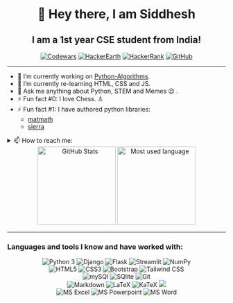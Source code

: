 <h1 align="center">👋 Hey there, I am Siddhesh</h1> 
<h2 align="center">I am a 1st year CSE student from India!</h2>

<div align="center">
  <a href="https://www.codewars.com/users/Siddhesh-Agarwal" target="_blank"><img alt="Codewars" src="https://img.shields.io/badge/Codewars-B1361E?style=for-the-badge&logo=Codewars&logoColor=white"></a>
  <a href="https://www.hackerearth.com/@siddhesh.agarwal" target="_blank"><img alt="HackerEarth" src="https://img.shields.io/badge/HackerEarth-%232C3454.svg?&style=for-the-badge&logo=HackerEarth&logoColor=Blue"></a>
  <a href="https://www.hackerrank.com/Siddhesh_Agarwal" target="_blank"><img alt="HackerRank" src="https://img.shields.io/badge/-Hackerrank-2EC866?style=for-the-badge&logo=HackerRank&logoColor=white"></a>
  <a href="https://github.com/Siddhesh-Agarwal" target="_blank"><img alt="GitHub" src="https://img.shields.io/badge/GitHub-100000?style=for-the-badge&logo=github&logoColor=white"></a>
  
</div>
<hr>

- 🔭 I’m currently working on [Python-Algorithms](https://github.com/Siddhesh-Agarwal/Python-Algorithms).
- 🌱 I’m currently re-learning HTML, CSS and JS.
- 💬 Ask me anything about Python, STEM and Memes 😉 .
- ⚡ Fun fact #0: I love Chess. ♙
- ⚡ Fun fact #1: I have authored python libraries:
  - [matmath](https://pypi.org/project/matmath/)
  - [sierra](https://pypi.org/project/sierra/)

<details>
  <summary>📫 How to reach me:</summary>
    <a href="mailto:siddhesh.agarwal@gmail.com" target="_blank"><img alt="Gmail" src="https://img.shields.io/badge/Gmail-F14335?style=for-the-badge&logo=gmail&logoColor=white"></a>
    <a href="https://www.linkedin.com/in/siddhesh-agarwal-1150b1226/" target="_blank"><img alt="Linkedin" src="https://img.shields.io/badge/LinkedIn-0077B5?style=for-the-badge&logo=linkedin&logoColor=white"></a>
    <a href="https://twitter.com/Siddhesh0205" target="_blank"><img alt="Twitter" src="https://img.shields.io/badge/Twitter-1DA1F2?style=for-the-badge&logo=twitter&logoColor=white"></a>
</details>

<div align="center">
  <a><img src="https://github-readme-stats.vercel.app/api?username=Siddhesh-Agarwal&theme=blue-green" alt="GitHub Stats" height="180"></a>
  <a><img src="https://github-readme-stats.vercel.app/api/top-langs/?username=Siddhesh-Agarwal&theme=blue-green" alt="Most used language" height="180"></a>
</div>

<hr>

### Languages and tools I know and have worked with:

<div align="center">
  <a><img alt="Python 3" src="https://img.shields.io/badge/Python-37709F?style=for-the-badge&logo=python&logoColor=white"></a>
  <a><img alt="Django" src="https://img.shields.io/badge/Django-092E20?style=for-the-badge&logo=django&logoColor=white"></a>
  <a><img alt="Flask" src="https://img.shields.io/badge/Flask-000000?style=for-the-badge&logo=flask&logoColor=white"></a>
  <a><img alt="Streamlit" src="https://img.shields.io/badge/Streamlit-FF4B4B?style=for-the-badge&logo=Streamlit&logoColor=white"></a>
  <a><img alt="NumPy"src="https://img.shields.io/badge/Numpy-777BB4?style=for-the-badge&logo=numpy&logoColor=white"></a><br>
  <a><img alt="HTML5" src="https://img.shields.io/badge/HTML5-E34F26?style=for-the-badge&logo=html5&logoColor=white"></a>
  <a><img alt="CSS3" src="https://img.shields.io/badge/CSS3-1572B6?style=for-the-badge&logo=css3&logoColor=white"></a>
  <a><img alt="Bootstrap" src="https://img.shields.io/badge/Bootstrap-563D7C?style=for-the-badge&logo=bootstrap&logoColor=white"></a>
  <a><img alt="Tailwind CSS" src="https://img.shields.io/badge/Tailwind_CSS-38B2AC?style=for-the-badge&logo=tailwind-css&logoColor=white"></a><br>
  <a><img alt="mySQl" src="https://img.shields.io/badge/MySQL-4375cc?&style=for-the-badge&logo=mysql&logoColor=white"></a>
  <a><img alt="SQlite" src="https://img.shields.io/badge/SQLite-0f80cc?&style=for-the-badge&logo=sqlite&logoColor=white"></a>
  <a><img alt="Git" src="https://img.shields.io/badge/Git-f05030?&style=for-the-badge&logo=git&logoColor=white"></a><br>
  <a><img alt="Markdown" src="https://img.shields.io/badge/-Markdown-0d1017?style=for-the-badge&logo=Markdown&logoColor=white"></a>
  <a><img alt="LaTeX" src="https://img.shields.io/badge/-LaTeX-008080?style=for-the-badge&logo=LaTeX&logoColor=white"></a>
  <a><img alt="KaTeX" src="https://img.shields.io/badge/-KaTeX-0d1017?style=for-the-badge"></a>
  <a><img src="https://img.shields.io/badge/Canva-%2300C4CC.svg?&style=for-the-badge&logo=Canva&logoColor=white"><br>
  <a><img alt="MS Excel" src="https://img.shields.io/badge/Microsoft_Excel-217346?style=for-the-badge&logo=microsoft-excel&logoColor=white"></a>
  <a><img alt="MS Powerpoint" src="https://img.shields.io/badge/Microsoft_PowerPoint-B7472A?style=for-the-badge&logo=microsoft-powerpoint&logoColor=white"></a>
  <a><img alt="MS Word" src="https://img.shields.io/badge/Microsoft_Word-2B579A?style=for-the-badge&logo=microsoft-word&logoColor=white"></a>
</div>
